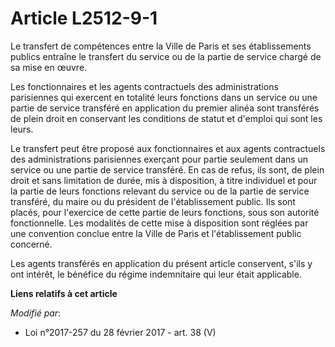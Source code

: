 # Article L2512-9-1

Le transfert de compétences entre la Ville de Paris et ses établissements publics entraîne le transfert du service ou de la
partie de service chargé de sa mise en œuvre. 

Les fonctionnaires et les agents contractuels des administrations parisiennes qui exercent en totalité leurs fonctions dans
un service ou une partie de service transféré en application du premier alinéa sont transférés de plein droit en conservant
les conditions de statut et d'emploi qui sont les leurs. 

Le transfert peut être proposé aux fonctionnaires et aux agents contractuels des administrations parisiennes exerçant pour
partie seulement dans un service ou une partie de service transféré. En cas de refus, ils sont, de plein droit et sans
limitation de durée, mis à disposition, à titre individuel et pour la partie de leurs fonctions relevant du service ou de la
partie de service transféré, du maire ou du président de l'établissement public. Ils sont placés, pour l'exercice de cette
partie de leurs fonctions, sous son autorité fonctionnelle. Les modalités de cette mise à disposition sont réglées par une
convention conclue entre la Ville de Paris et l'établissement public concerné. 

Les agents transférés en application du présent article conservent, s'ils y ont intérêt, le bénéfice du régime indemnitaire
qui leur était applicable.

**Liens relatifs à cet article**

_Modifié par_:

  - Loi n°2017-257 du 28 février 2017 - art. 38 (V)
